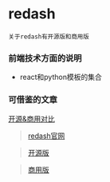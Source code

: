 # redash

```
关于redash有开源版和商用版
```

### 前端技术方面的说明
- react和python模板的集合

### 可借鉴的文章

[开源&商用对比](https://zhuanlan.zhihu.com/p/362604190)

> [redash官网](https://redash.io/)

> [开源版](https://github.com/getredash/redash)

> [商用版](https://www.dazdata.com/opensource.html)
